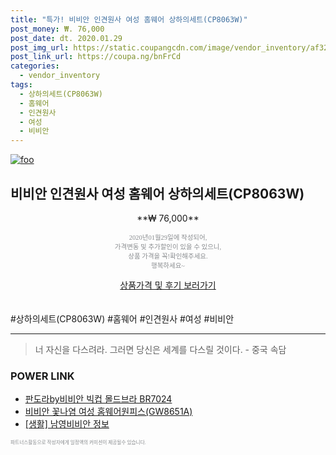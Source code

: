 ```yaml
--- 
title: "특가! 비비안 인견원사 여성 홈웨어 상하의세트(CP8063W)" 
post_money: ₩. 76,000 
post_date: dt. 2020.01.29 
post_img_url: https://static.coupangcdn.com/image/vendor_inventory/af32/0b6dbf3fab1b413a7099b3b66d326e7c6c7a3386b8570f0a04343ff66de7.jpg 
post_link_url: https://coupa.ng/bnFrCd 
categories: 
  - vendor_inventory 
tags: 
  - 상하의세트(CP8063W) 
  - 홈웨어 
  - 인견원사 
  - 여성 
  - 비비안 
--- 
```

[![foo](https://static.coupangcdn.com/image/vendor_inventory/af32/0b6dbf3fab1b413a7099b3b66d326e7c6c7a3386b8570f0a04343ff66de7.jpg)](https://coupa.ng/bnFrCd) 

## 비비안 인견원사 여성 홈웨어 상하의세트(CP8063W) 
<p style="text-align: center;">**₩ 76,000**</p> 
<p style="text-align: center;"><span style="color: #898c8f; font-family: Georgia,Times,serif; font-size: 0.75em;">2020년01월29일에 작성되어, <br>가격변동 및 추가할인이 있을 수 있으니,<br> 상품 가격을 꼭!확인해주세요.<br>행복하세요~</span> 
</p>	 
<div markdown="0" style="text-align: center;"><a href="https://coupa.ng/bnFrCd" class="btn btn--success">상품가격 및 후기 보러가기</a></div> 
<br><br> 
  #상하의세트(CP8063W) #홈웨어 #인견원사 #여성 #비비안 
<hr> 

> 너 자신을 다스려라. 그러면 당신은 세계를 다스릴 것이다. - 중국 속담 


### POWER LINK

* <a href="https://blog.naver.com/fasyy4321/221780815841" target="_blank">판도라by비비안 빅컵 몰드브라 BR7024</a>
* <a href="https://blog.naver.com/fasyy4321/221789650697" target="_blank">비비안 꽃나염 여성 홈웨어원피스(GW8651A)</a>
* <a href="https://blog.naver.com/fasyy4321/221763612126" target="_blank"> [생활] 남영비비안 정보 </a>

<span style="color: #898c8f; font-family: Georgia,Times,serif; font-size: 0.55em;">파트너스활동으로 작성자에게 일정액의 커미션이 제공될수 있습니다.</span> 
